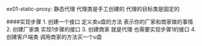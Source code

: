 ex01-static-proxy: 静态代理 代理类是手工创建的 代理的目标类是固定的

####实现步骤
    1. 创建一个接口 定义卖u盘的方法 表示你的厂家和商家做的事情
    2. 创建厂家类 实现1步骤的接口
    3. 创建商家 就是代理 也需要实现步骤1的接口
    4. 创建客户端类 调用商家的方法买一个u盘

